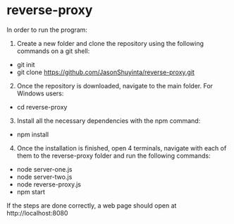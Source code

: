 # reverse-proxy
In order to run the program:
1. Create a new folder and clone the repository using the following commands on a git shell:
- git init
- git clone https://github.com/JasonShuyinta/reverse-proxy.git
2. Once the repository is downloaded, navigate to the main folder. For Windows users:
- cd reverse-proxy
3. Install all the necessary dependencies with the npm command:
- npm install
4. Once the installation is finished, open 4 terminals, navigate with each of them to the
reverse-proxy folder and run the following commands:
- node server-one.js
- node server-two.js
- node reverse-proxy.js
- npm start


If the steps are done correctly, a web page should open at http://localhost:8080
